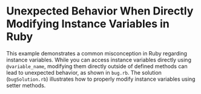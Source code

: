 # Unexpected Behavior When Directly Modifying Instance Variables in Ruby

This example demonstrates a common misconception in Ruby regarding instance variables.  While you can access instance variables directly using `@variable_name`, modifying them directly outside of defined methods can lead to unexpected behavior, as shown in `bug.rb`. The solution (`bugSolution.rb`) illustrates how to properly modify instance variables using setter methods.